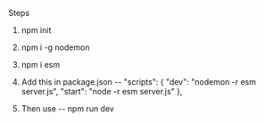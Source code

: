 Steps

1. npm init

2. npm i -g nodemon

3. npm i esm

4. Add this in package.json
  -- "scripts": { "dev": "nodemon -r esm server.js", "start": "node -r esm server.js" },

5. Then use -- npm run dev
